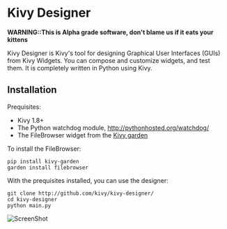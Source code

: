 Kivy Designer
=============

**WARNING::This is Alpha grade software, don't blame us if it eats
  your kittens**

Kivy Designer is Kivy's tool for designing Graphical User Interfaces
(GUIs) from Kivy Widgets. You can compose and customize widgets, and
test them. It is completely written in Python using Kivy.

Installation
------------

Prequisites:

- Kivy 1.8+
- The Python watchdog module, http://pythonhosted.org/watchdog/
- The FileBrowser widget from the [Kivy garden](http://kivy.org/docs/api-kivy.garden.html)

To install the FileBrowser:

    pip install kivy-garden
    garden install filebrowser
    
With the prequisites installed, you can use the designer:
    
    git clone http://github.com/kivy/kivy-designer/
    cd kivy-designer
    python main.py


![ScreenShot](https://raw.github.com/kivy/kivy-designer/master/kivy_designer.png)
